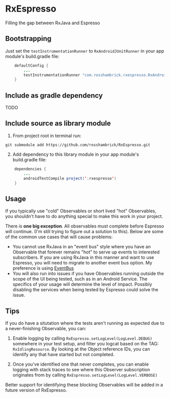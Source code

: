 # RxEspresso
Filling the gap between RxJava and Espresso

## Bootstrapping
Just set the `testInstrumentationRunner` to `RxAndroidJUnitRunner` in your app module's build.gradle file:

```java
    defaultConfig {
        ...
        testInstrumentationRunner "com.rosshambrick.rxespresso.RxAndroidJUnitRunner"
    }
```

## Include as gradle dependency
TODO

## Include source as library module
1. From project root in terminal run:

  `git submodule add https://github.com/rosshambrick/RxEspresso.git`

2. Add dependency to this library module in your app module's build.gradle file:

```java
    dependencies {
        ...
        androidTestCompile project(':rxespresso')
    }
```

## Usage
If you typically use "cold" Observables or short lived "hot" Observables, you shouldn't have to do anything special to make this work in your project.

There *is* **one big exception**. All observables must complete before Espresso will continue.  (I'm still trying to figure out a solution to this).  Below are some of the common use cases that will cause problems:

* You cannot use RxJava in an "event bus" style where you have an Observable that forever remains "hot" to serve up events to interested subscribers.  If you are using RxJava in this manner and want to use Espresso, you will need to migrate to another event bus option.  My preference is using [EventBus](https://github.com/greenrobot/EventBus)
* You will also run into issues if you have Observables running outside the scope of the UI being tested, such as in an Android Service.  The specifics of your usage will determine the level of impact.  Possibly disabling the services when being tested by Espresso could solve the issue.

## Tips
If you do have a situtation where the tests aren't running as expected due to a never-finishing Observable, you can:

1. Enable logging by calling `RxEspresso.setLogLevel(LogLevel.DEBUG)` somewhere in your test setup, and filter you logcat based on the TAG: `RxIdlingResource`.  By looking at the Object reference IDs, you can identify any that have started but not completed.

2. Once you've identified one that never completes, you can enable logging with stack traces to see where this Observer subscription originates from by calling `RxEspresso.setLogLevel(LogLevel.VERBOSE)`

Better support for identifying these blocking Observables will be added in a future version of RxEspresso. 
